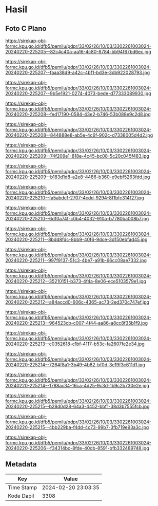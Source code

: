 # Hasil

## Foto C Plano

https://sirekap-obj-formc.kpu.go.id/dfb5/pemilu/pdpr/33/02/26/10/03/3302261003024-20240220-225205--82c4c40a-aa16-4c80-8784-bb94f67bd6ec.jpg

https://sirekap-obj-formc.kpu.go.id/dfb5/pemilu/pdpr/33/02/26/10/03/3302261003024-20240220-225207--faaa38d9-a42c-4bf1-bd3e-3db922028793.jpg

https://sirekap-obj-formc.kpu.go.id/dfb5/pemilu/pdpr/33/02/26/10/03/3302261003024-20240220-225207--9b5e1921-0274-4073-bede-d77333089930.jpg

https://sirekap-obj-formc.kpu.go.id/dfb5/pemilu/pdpr/33/02/26/10/03/3302261003024-20240220-225208--fed17190-0584-43e2-b746-53b088e9c2d8.jpg

https://sirekap-obj-formc.kpu.go.id/dfb5/pemilu/pdpr/33/02/26/10/03/3302261003024-20240220-225208--844888e8-ab5e-4c6f-902c-d7338005d4d2.jpg

https://sirekap-obj-formc.kpu.go.id/dfb5/pemilu/pdpr/33/02/26/10/03/3302261003024-20240220-225209--74f209e1-818e-4c45-bc08-5c20c045f483.jpg

https://sirekap-obj-formc.kpu.go.id/dfb5/pemilu/pdpr/33/02/26/10/03/3302261003024-20240220-225209--b183d1d8-a2e8-4486-b360-e9ebf5263fdd.jpg

https://sirekap-obj-formc.kpu.go.id/dfb5/pemilu/pdpr/33/02/26/10/03/3302261003024-20240220-225210--fa5abdc1-2707-4cdd-9294-8f1bfc314f27.jpg

https://sirekap-obj-formc.kpu.go.id/dfb5/pemilu/pdpr/33/02/26/10/03/3302261003024-20240220-225210--6df0a74f-c0b4-4032-910a-b7780ba008b7.jpg

https://sirekap-obj-formc.kpu.go.id/dfb5/pemilu/pdpr/33/02/26/10/03/3302261003024-20240220-225211--8bdd8fdc-8bb9-40f6-9dce-3d150ebfad45.jpg

https://sirekap-obj-formc.kpu.go.id/dfb5/pemilu/pdpr/33/02/26/10/03/3302261003024-20240220-225211--997f9137-51c3-4be7-a91b-66cc08ae7332.jpg

https://sirekap-obj-formc.kpu.go.id/dfb5/pemilu/pdpr/33/02/26/10/03/3302261003024-20240220-225212--35210151-b373-4f4a-8e06-ece5103579e1.jpg

https://sirekap-obj-formc.kpu.go.id/dfb5/pemilu/pdpr/33/02/26/10/03/3302261003024-20240220-225212--a84accd0-606c-4365-ac73-2ed370c747ef.jpg

https://sirekap-obj-formc.kpu.go.id/dfb5/pemilu/pdpr/33/02/26/10/03/3302261003024-20240220-225213--964523cb-c007-4f44-aa86-a8cc8f35b1f9.jpg

https://sirekap-obj-formc.kpu.go.id/dfb5/pemilu/pdpr/33/02/26/10/03/3302261003024-20240220-225213--c0352618-c1bf-4117-b53c-fa2607fe2e34.jpg

https://sirekap-obj-formc.kpu.go.id/dfb5/pemilu/pdpr/33/02/26/10/03/3302261003024-20240220-225214--7264f8a1-3b49-4b82-bf0d-3e19f3c611d1.jpg

https://sirekap-obj-formc.kpu.go.id/dfb5/pemilu/pdpr/33/02/26/10/03/3302261003024-20240220-225214--1788ac34-16ca-4d25-9c3d-1b9c2b730e2e.jpg

https://sirekap-obj-formc.kpu.go.id/dfb5/pemilu/pdpr/33/02/26/10/03/3302261003024-20240220-225215--b28d0d28-64a3-4452-bbf1-38d3b7555fcb.jpg

https://sirekap-obj-formc.kpu.go.id/dfb5/pemilu/pdpr/33/02/26/10/03/3302261003024-20240220-225215--4bb229ba-f4dd-4c73-99b7-3fb719e93a3c.jpg

https://sirekap-obj-formc.kpu.go.id/dfb5/pemilu/pdpr/33/02/26/10/03/3302261003024-20240220-225206--f34314bc-8fde-40db-8591-bfb332489748.jpg


## Metadata

| Key        | Value               |
| ---------- | ------------------- |
| Time Stamp | 2024-02-20 23:03:35 |
| Kode Dapil | 3308                |



